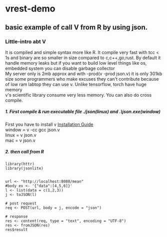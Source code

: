 # vrest-demo
## basic example of call V from R by using json.

### Little-intro abt V
It is compiled and simple syntax more like R. It compile very fast with tcc < 1s and binary are so smaller in size compared to c,c++,go,rust. By default it handle memory leaks but if you want to build low level things like os, embedded system you can disable garbage collector<br>
My server only is 2mb approx and with -prod(v -prod json.v) it is only 301kb size some programmers who make excuses they can't contribute because of low ram labtop they can use v. Unlike tensorflow, torch have huge memory <br>
v's scientific library consume very less memory. You can also do cross compile.

##### 1. First compile & run executable file ./json(linux) and .\json.exe(window)
First you have to install v <a href="https://github.com/vlang/v"> Installation Guide </a> <br>
window = v -cc gcc json.v <br> 
linux = v json.v <br>
mac = v json.v <br>
##### 2.  then call from R
``` {R}
library(httr)
library(jsonlite)


url <- "http://localhost:8080/mean"
#body ex <- '{"data":[4,5,6]}'
l <- list(data = c(1,2,3))
j <- toJSON(l)

# post request
req <- POST(url, body = j, encode = "json")

# response
res <- content(req, type = "text", encoding = "UTF-8")
res <- fromJSON(res)
res$result
```
